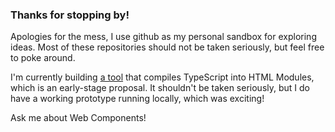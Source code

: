 ### Thanks for stopping by!

Apologies for the mess, I use github as my personal sandbox for exploring ideas. 
Most of these repositories should not be taken seriously, but feel free to poke around.

I'm currently building [a tool](https://github.com/ndugger/webmake) 
that compiles TypeScript into HTML Modules, which is an early-stage proposal. It shouldn't be 
taken seriously, but I do have a working prototype running locally, which was exciting!

Ask me about Web Components!
